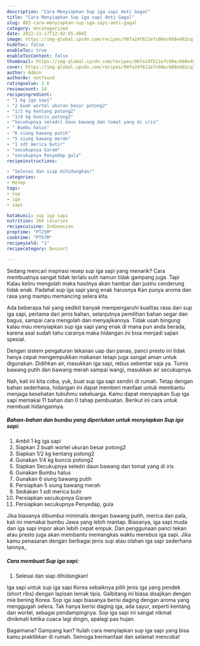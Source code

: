 ```yaml
---
description: "Cara Menyiapkan Sup iga sapi Anti Gagal"
title: "Cara Menyiapkan Sup iga sapi Anti Gagal"
slug: 862-cara-menyiapkan-sup-iga-sapi-anti-gagal
category: Uncategorized
date: 2022-11-17T22:42:55.404Z
image: https://img-global.cpcdn.com/recipes/98fa24f611e7c08e/680x482cq70/sup-iga-sapi-foto-resep-utama.jpg
hideToc: false
enableToc: true
enableTocContent: false
thumbnail: https://img-global.cpcdn.com/recipes/98fa24f611e7c08e/680x482cq70/sup-iga-sapi-foto-resep-utama.jpg
cover: https://img-global.cpcdn.com/recipes/98fa24f611e7c08e/680x482cq70/sup-iga-sapi-foto-resep-utama.jpg
author: Admin
authorAv: notfound
ratingvalue: 3.6
reviewcount: 24
recipeingredient:
- "1 kg iga sapi"
- "2 buah wortel ukuran besar potong2"
- "1/2 kg kentang potong2"
- "1/4 kg buncis potong2"
- "Secukupnya seledri daun bawang dan tomat yang di iris"
- " Bumbu halus"
- "6 siung bawang putih"
- "5 siung bawang merah"
- "1 sdt merica butir"
- "secukupnya Garam"
- "secukupnya Penyedap gula"
recipeinstructions:

- "Selesai dan siap dihidangkan!"
categories:
- Resep
tags:
- sup
- iga
- sapi

katakunci: sup iga sapi 
nutrition: 264 calories
recipecuisine: Indonesian
preptime: "PT25M"
cooktime: "PT57M"
recipeyield: "1"
recipecategory: Dessert

---
```



Sedang mencari inspirasi resep sup iga sapi yang menarik? Cara membuatnya sangat tidak terlalu sulit namun tidak gampang juga. Tapi Kalau keliru mengolah maka hasilnya akan hambar dan justru cenderung tidak enak. Padahal sup iga sapi yang enak harusnya Kan punya aroma dan rasa yang mampu memancing selera kita.


Ada beberapa hal yang sedikit banyak mempengaruhi kualitas rasa dari sup iga sapi, pertama dari jenis bahan, selanjutnya pemilihan bahan segar dan bagus, sampai cara mengolah dan menyajikannya. Tidak usah bingung kalau mau menyiapkan sup iga sapi yang enak di mana pun anda berada, karena asal sudah tahu caranya maka hidangan ini bisa menjadi sajian spesial.

Dengan sistem pengaturan tekanan uap dan panas, panci presto ini tidak hanya cepat mengempukkan makanan tetapi juga sangat aman untuk digunakan. Didihkan air, masukkan iga sapi, rebus sebentar saja ya. Tumis bawang putih dan bawang merah sampai wangi, masukkan air secukupnya.


Nah, kali ini kita coba, yuk, buat sup iga sapi sendiri di rumah. Tetap dengan bahan sederhana, hidangan ini dapat memberi manfaat untuk membantu menjaga kesehatan tubuhmu sekeluarga. Kamu dapat menyiapkan Sup iga sapi memakai 11 bahan dan 0 tahap pembuatan. Berikut ini cara untuk membuat hidangannya.

<!--inarticleads1-->

##### Bahan-bahan dan bumbu yang diperlukan untuk menyiapkan Sup iga sapi:

1. Ambil 1 kg iga sapi
1. Siapkan 2 buah wortel ukuran besar potong2
1. Siapkan 1/2 kg kentang potong2
1. Gunakan 1/4 kg buncis potong2
1. Siapkan Secukupnya seledri daun bawang dan tomat yang di iris
1. Gunakan  Bumbu halus
1. Gunakan 6 siung bawang putih
1. Persiapkan 5 siung bawang merah
1. Sediakan 1 sdt merica butir
1. Persiapkan secukupnya Garam
1. Persiapkan secukupnya Penyedap, gula


Jika biasanya dibumbui minimalis dengan bawang putih, merica dan pala, kali ini memakai bumbu Jawa yang lebih mantap. Biasanya, iga sapi muda dan iga sapi impor akan lebih cepat empuk. Dan penggunaan panci tekan atau presto juga akan membantu memangkas waktu merebus iga sapi. Jika kamu penasaran dengan berbagai jenis sup atau olahan iga sapi sederhana lainnya,. 

<!--inarticleads2-->

##### Cara membuat Sup iga sapi:


1. Selesai dan siap dihidangkan!

Iga sapi untuk sup iga sapi Korea sebaiknya pilih jenis iga yang pendek (short ribs) dengan lapisan lemak tipis. Galbitang ini biasa disajikan dengan mie bening Korea. Sop iga sapi biasanya berisi daging dengan aroma yang menggugah selera. Tak hanya berisi daging iga, ada sayur, seperti kentang dan wortel, sebagai pendampingnya. Sop iga sapi ini sangat nikmat dinikmati ketika cuaca lagi dingin, apalagi pas hujan. 

Bagaimana? Gampang kan? Itulah cara menyiapkan sup iga sapi yang bisa kamu praktikkan di rumah. Semoga bermanfaat dan selamat mencoba!
